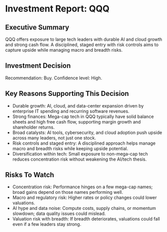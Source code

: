 # Investment Report: QQQ
## Executive Summary
QQQ offers exposure to large tech leaders with durable AI and cloud growth and strong cash flow. A disciplined, staged entry with risk controls aims to capture upside while managing macro and breadth risks.

## Investment Decision
Recommendation: Buy. Confidence level: High.

## Key Reasons Supporting This Decision
- Durable growth: AI, cloud, and data-center expansion driven by enterprise IT spending and recurring software revenues.
- Strong finances: Mega-cap tech in QQQ typically have solid balance sheets and high free cash flow, supporting margin growth and shareholder returns.
- Broad catalysts: AI tools, cybersecurity, and cloud adoption push upside across many leaders, not just one stock.
- Risk controls and staged entry: A disciplined approach helps manage macro and breadth risks while keeping upside potential.
- Diversification within tech: Small exposure to non-mega-cap tech reduces concentration risk without weakening the AI/tech thesis.

## Risks To Watch
- Concentration risk: Performance hinges on a few mega-cap names; broad gains depend on those names performing well.
- Macro and regulatory risk: Higher rates or policy changes could lower valuations.
- AI hype and data noise: Compute costs, supply chains, or momentum slowdown; data quality issues could mislead.
- Valuation risk with breadth: If breadth deteriorates, valuations could fall even if a few leaders stay strong.